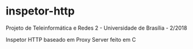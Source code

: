 # inspetor-http
Projeto de Teleinformática e Redes 2 - Universidade de Brasília - 2/2018

Inspetor HTTP baseado em Proxy Server feito em C

